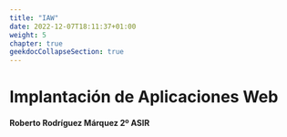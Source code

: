```yaml
---
title: "IAW"
date: 2022-12-07T18:11:37+01:00
weight: 5
chapter: true
geekdocCollapseSection: true
---
```


# Implantación de Aplicaciones Web

#### Roberto Rodríguez Márquez 2º ASIR

